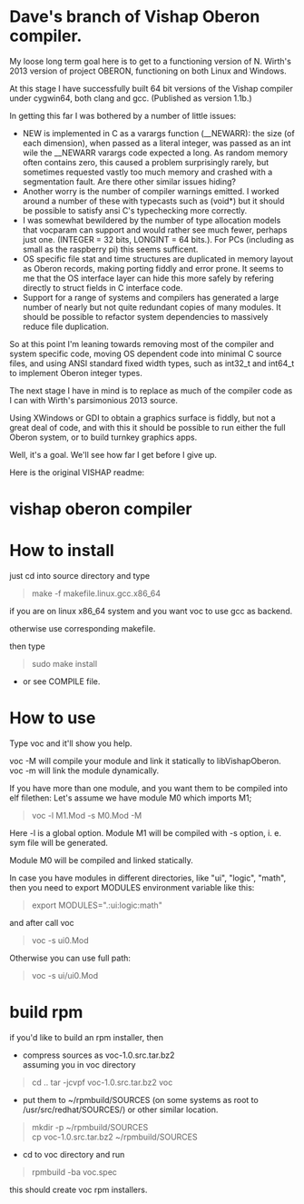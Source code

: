 Dave's branch of Vishap Oberon compiler.
========================================

My loose long term goal here is to get to a functioning version of N. Wirth's 2013 version of project OBERON, functioning on both Linux and Windows.

At this stage I have successfully built 64 bit versions of the Vishap compiler under cygwin64, both clang and gcc. (Published as version 1.1b.)

In getting this far I was bothered by a number of little issues:
- NEW is implemented in C as a varargs function (__NEWARR): the size (of each dimension), when passed as a literal integer, was passed as an int wile the __NEWARR varargs code expected a long. As random memory often contains zero, this caused a problem surprisingly rarely, but sometimes requested vastly too much memory and crashed with a segmentation fault. Are there other similar issues hiding?
- Another worry is the number of compiler warnings emitted. I worked around a number of these with typecasts such as (void*) but it should be possible to satisfy ansi C's typechecking more correctly.
- I was somewhat bewildered by the number of type allocation models that vocparam can support and would rather see much fewer, perhaps just one. (INTEGER = 32 bits, LONGINT = 64 bits.). For PCs (including as small as the raspberry pi) this seems sufficent. 
- OS specific file stat and time structures are duplicated in memory layout as Oberon records, making porting fiddly and error prone. It seems to me that the OS interface layer can hide this more safely by refering directly to struct fields in C interface code.
- Support for a range of systems and compilers has generated a large number of nearly but not quite redundant copies of many modules. It should be possible to refactor system dependencies to massively reduce file duplication.

So at this point I'm leaning towards removing most of the compiler and system specific code, moving OS dependent code into minimal C source files, and using ANSI standard fixed width types, such as int32_t and int64_t to implement Oberon integer types.

The next stage I have in mind is to replace as much of the compiler code as I can with Wirth's parsimonious 2013 source.

Using XWindows or GDI to obtain a graphics surface is fiddly, but not a great deal of code, and with this it should be possible to run either the full Oberon system, or to build turnkey graphics apps.

Well, it's a goal. We'll see how far I get before I give up.


Here is the original VISHAP readme:

vishap oberon compiler
======================

How to install
==============

just cd into source directory and type

>make -f makefile.linux.gcc.x86_64

if you are on linux x86_64 system and you want voc to use gcc as backend.

otherwise use corresponding makefile.

then type

>sudo make install

- or see COMPILE file.

How to use
==========

Type voc and it'll show you help.

voc -M will compile your module and link it statically to libVishapOberon.
voc -m will link the module dynamically.

If you have more than one module, and you want them to be compiled into elf filethen:
Let's assume we have module M0 which imports M1;

>voc -l M1.Mod -s M0.Mod -M

Here -l is a global option.
Module M1 will be compiled with -s option, i. e. sym file will be generated.

Module M0 will be compiled and linked statically.

In case you have modules in different directories, like "ui", "logic", "math", then you need to export MODULES environment variable like this:

>export MODULES=".:ui:logic:math"

and after call voc

>voc -s ui0.Mod

Otherwise you can use full path:

>voc -s ui/ui0.Mod

build rpm
=========

if you'd like to build an rpm installer, then

* compress sources as voc-1.0.src.tar.bz2  
  assuming you in voc directory
> cd ..
> tar -jcvpf voc-1.0.src.tar.bz2 voc
* put them to ~/rpmbuild/SOURCES (on some systems as root to /usr/src/redhat/SOURCES/) or other similar location.  
> mkdir -p ~/rpmbuild/SOURCES  
> cp voc-1.0.src.tar.bz2 ~/rpmbuild/SOURCES  
* cd to voc directory and run  
> rpmbuild -ba voc.spec

this should create voc rpm installers.
